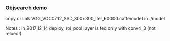 ### Objsearch demo

copy or link VGG_VOC0712_SSD_300x300_iter_60000.caffemodel in ./model



Notes : in 2017_12_14 deploy, roi_pool layer is fed only with conv4_3 (not relued!).


